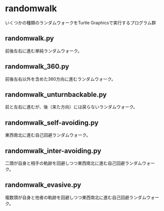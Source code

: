 # randomwalk

いくつかの種類のランダムウォークをTurtle Graphicsで実行するプログラム群

## randomwalk.py
前後左右に進む単純ランダムウォーク。

## randomwalk_360.py
前後左右以外を含めた360方向に進むランダムウォーク。

## randomwalk_unturnbackable.py
前と左右に進むが、後（来た方向）には戻らないランダムウォーク。

## randomwalk_self-avoiding.py
東西南北に進む自己回避ランダムウォーク。

## randomwalk_inter-avoiding.py
二頭が自身と相手の軌跡を回避しつつ東西南北に進む自己回避ランダムウォーク。

## randomwalk_evasive.py
複数頭が自身と他者の軌跡を回避しつつ東西南北に進む自己回避ランダムウォーク。
